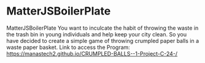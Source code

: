 # MatterJSBoilerPlate
MatterJSBoilerPlate
You want to inculcate the habit of throwing the waste in the trash bin in young individuals and help keep your city clean. So you have decided to create a simple game of throwing crumpled paper balls in a waste paper basket.
Link to access the Program:
https://manastech2.github.io/CRUMPLED-BALLS--1-Project-C-24-/
